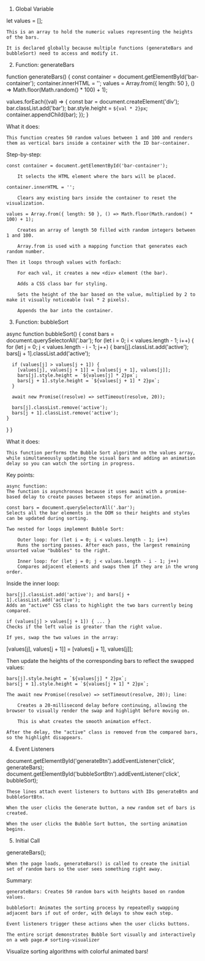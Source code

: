 1. Global Variable

let values = [];

    This is an array to hold the numeric values representing the heights of the bars.

    It is declared globally because multiple functions (generateBars and bubbleSort) need to access and modify it.

2. Function: generateBars

function generateBars() {
  const container = document.getElementById('bar-container');
  container.innerHTML = '';
  values = Array.from({ length: 50 }, () => Math.floor(Math.random() * 100) + 1);

  values.forEach((val) => {
    const bar = document.createElement('div');
    bar.classList.add('bar');
    bar.style.height = `${val * 2}px`;
    container.appendChild(bar);
  });
}

What it does:

    This function creates 50 random values between 1 and 100 and renders them as vertical bars inside a container with the ID bar-container.

Step-by-step:

    const container = document.getElementById('bar-container');

        It selects the HTML element where the bars will be placed.

    container.innerHTML = '';

        Clears any existing bars inside the container to reset the visualization.

    values = Array.from({ length: 50 }, () => Math.floor(Math.random() * 100) + 1);

        Creates an array of length 50 filled with random integers between 1 and 100.

        Array.from is used with a mapping function that generates each random number.

    Then it loops through values with forEach:

        For each val, it creates a new <div> element (the bar).

        Adds a CSS class bar for styling.

        Sets the height of the bar based on the value, multiplied by 2 to make it visually noticeable (val * 2 pixels).

        Appends the bar into the container.

3. Function: bubbleSort

async function bubbleSort() {
  const bars = document.querySelectorAll('.bar');
  for (let i = 0; i < values.length - 1; i++) {
    for (let j = 0; j < values.length - i - 1; j++) {
      bars[j].classList.add('active');
      bars[j + 1].classList.add('active');

      if (values[j] > values[j + 1]) {
        [values[j], values[j + 1]] = [values[j + 1], values[j]];
        bars[j].style.height = `${values[j] * 2}px`;
        bars[j + 1].style.height = `${values[j + 1] * 2}px`;
      }

      await new Promise((resolve) => setTimeout(resolve, 20));

      bars[j].classList.remove('active');
      bars[j + 1].classList.remove('active');
    }
  }
}

What it does:

    This function performs the Bubble Sort algorithm on the values array, while simultaneously updating the visual bars and adding an animation delay so you can watch the sorting in progress.

Key points:

    async function:
    The function is asynchronous because it uses await with a promise-based delay to create pauses between steps for animation.

    const bars = document.querySelectorAll('.bar');
    Selects all the bar elements in the DOM so their heights and styles can be updated during sorting.

    Two nested for loops implement Bubble Sort:

        Outer loop: for (let i = 0; i < values.length - 1; i++)
        Runs the sorting passes. After each pass, the largest remaining unsorted value "bubbles" to the right.

        Inner loop: for (let j = 0; j < values.length - i - 1; j++)
        Compares adjacent elements and swaps them if they are in the wrong order.

Inside the inner loop:

    bars[j].classList.add('active'); and bars[j + 1].classList.add('active');
    Adds an "active" CSS class to highlight the two bars currently being compared.

    if (values[j] > values[j + 1]) { ... }
    Checks if the left value is greater than the right value.

    If yes, swap the two values in the array:

[values[j], values[j + 1]] = [values[j + 1], values[j]];

Then update the heights of the corresponding bars to reflect the swapped values:

    bars[j].style.height = `${values[j] * 2}px`;
    bars[j + 1].style.height = `${values[j + 1] * 2}px`;

    The await new Promise((resolve) => setTimeout(resolve, 20)); line:

        Creates a 20-millisecond delay before continuing, allowing the browser to visually render the swap and highlight before moving on.

        This is what creates the smooth animation effect.

    After the delay, the "active" class is removed from the compared bars, so the highlight disappears.

4. Event Listeners

document.getElementById('generateBtn').addEventListener('click', generateBars);
document.getElementById('bubbleSortBtn').addEventListener('click', bubbleSort);

    These lines attach event listeners to buttons with IDs generateBtn and bubbleSortBtn.

    When the user clicks the Generate button, a new random set of bars is created.

    When the user clicks the Bubble Sort button, the sorting animation begins.

5. Initial Call

generateBars();

    When the page loads, generateBars() is called to create the initial set of random bars so the user sees something right away.

Summary:

    generateBars: Creates 50 random bars with heights based on random values.

    bubbleSort: Animates the sorting process by repeatedly swapping adjacent bars if out of order, with delays to show each step.

    Event listeners trigger these actions when the user clicks buttons.

    The entire script demonstrates Bubble Sort visually and interactively on a web page.# sorting-visualizer
Visualize sorting algorithms with colorful animated bars!
